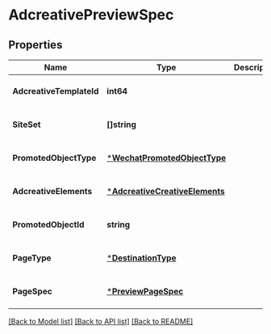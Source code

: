 # AdcreativePreviewSpec

## Properties
Name | Type | Description | Notes
------------ | ------------- | ------------- | -------------
**AdcreativeTemplateId** | **int64** |  | [optional] [default to null]
**SiteSet** | **[]string** |  | [optional] [default to null]
**PromotedObjectType** | [***WechatPromotedObjectType**](WechatPromotedObjectType.md) |  | [optional] [default to null]
**AdcreativeElements** | [***AdcreativeCreativeElements**](adcreative_creative_elements.md) |  | [optional] [default to null]
**PromotedObjectId** | **string** |  | [optional] [default to null]
**PageType** | [***DestinationType**](DestinationType.md) |  | [optional] [default to null]
**PageSpec** | [***PreviewPageSpec**](preview_page_spec.md) |  | [optional] [default to null]

[[Back to Model list]](../README.md#documentation-for-models) [[Back to API list]](../README.md#documentation-for-api-endpoints) [[Back to README]](../README.md)


